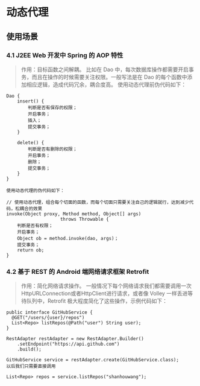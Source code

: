 # 动态代理

## 使用场景

### 4.1 J2EE Web 开发中 Spring 的 AOP 特性
> 作用：目标函数之间解耦。
> 比如在 Dao 中，每次数据库操作都需要开启事务，而且在操作的时候需要关注权限。一般写法是在 Dao 的每个函数中添加相应逻辑，造成代码冗余，耦合度高。
> 使用动态代理前伪代码如下：

```
Dao {
    insert() {
        判断是否有保存的权限；
        开启事务；
        插入；
        提交事务；
    }

    delete() {
        判断是否有删除的权限；
        开启事务；
        删除；
        提交事务；
    }
}

使用动态代理的伪代码如下：

// 使用动态代理，组合每个切面的函数，而每个切面只需要关注自己的逻辑就行，达到减少代码，松耦合的效果
invoke(Object proxy, Method method, Object[] args)
                    throws Throwable {
    判断是否有权限；
    开启事务；
    Object ob = method.invoke(dao, args)；
    提交事务；
    return ob; 
}
```
### 4.2 基于 REST 的 Android 端网络请求框架 Retrofit

> 作用：简化网络请求操作。
> 一般情况下每个网络请求我们都需要调用一次HttpURLConnection或者HttpClient进行请求，或者像 Volley 一样丢进等待队列中，Retrofit 极大程度简化了这些操作，示例代码如下：

```
public interface GitHubService {
  @GET("/users/{user}/repos")
  List<Repo> listRepos(@Path("user") String user);
}

RestAdapter restAdapter = new RestAdapter.Builder()
    .setEndpoint("https://api.github.com")
    .build();

GitHubService service = restAdapter.create(GitHubService.class);
以后我们只需要直接调用

List<Repo> repos = service.listRepos("shanhouwang");
```


